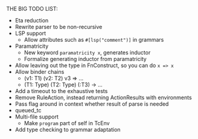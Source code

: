 THE BIG TODO LIST:
- Eta reduction
- Rewrite parser to be non-recursive
- LSP support
  - Allow attributes such as `#[lsp("comment")]` in grammars
- Paramatricity
  - New keyword `paramatricity x`, generates inductor
  - Formalize generating inductor from paramatricity
- Allow leaving out the type in FnConstruct, so you can do `x => x`
- Allow binder chains
  - (v1: T1) (v2: T2) v3 => ...
  - (T1: Type) (T2: Type) (:T3) -> ...
- Add a timeout to the exhaustive tests
- Remove RuleAction, instead returning ActionResults with environments
- Pass flag around in context whether result of parse is needed
- queued_tc
- Multi-file support
  - Make `program` part of self in TcEnv
- Add type checking to grammar adaptation